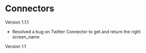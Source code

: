 # Connectors
Version 1.1.1
- Resolved a bug on Twitter Connector to get and return the right screen_name

Version 1.1
